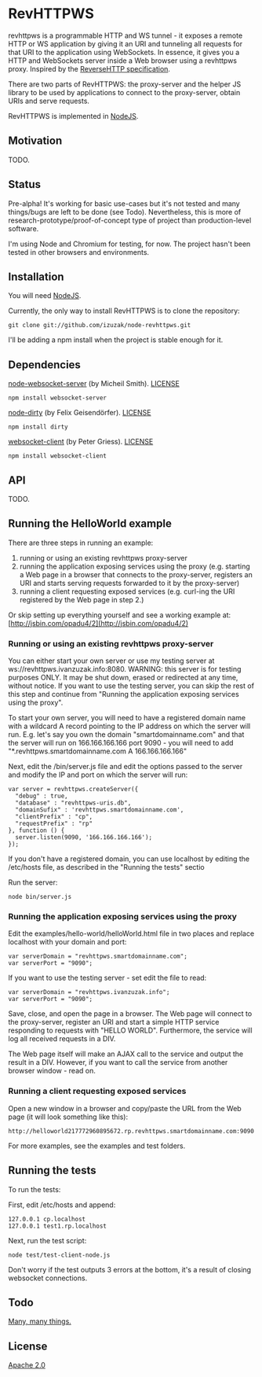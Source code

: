 RevHTTPWS
=========

revhttpws is a programmable HTTP and WS tunnel - it exposes a remote HTTP or WS application by giving it an URI and tunneling all requests for that URI to the application using WebSockets. In essence, it gives you a HTTP and WebSockets server inside a Web browser using a revhttpws proxy. Inspired by the [ReverseHTTP specification](http://reversehttp.net/reverse-http-spec.html).

There are two parts of RevHTTPWS: the proxy-server and the helper JS library to be used by applications to connect to the proxy-server, obtain URIs and serve requests.

RevHTTPWS is implemented in [NodeJS](http://www.nodejs.org).

Motivation
----------

TODO.

Status
------

Pre-alpha! It's working for basic use-cases but it's not tested and many things/bugs are left to be done (see Todo). Nevertheless, this is more of research-prototype/proof-of-concept type of project than production-level software.

I'm using Node and Chromium for testing, for now. The project hasn't been tested in other browsers and environments.

Installation
------------

You will need [NodeJS](http://www.nodejs.org).

Currently, the only way to install RevHTTPWS is to clone the repository:

    git clone git://github.com/izuzak/node-revhttpws.git

I'll be adding a npm install when the project is stable enough for it.

Dependencies
------------

[node-websocket-server](https://github.com/miksago/node-websocket-server) (by Micheil Smith). [LICENSE](https://github.com/miksago/node-websocket-server/blob/master/LICENSE.md)

    npm install websocket-server

[node-dirty](https://github.com/felixge/node-dirty) (by Felix Geisendörfer). [LICENSE](https://github.com/felixge/node-dirty/blob/master/LICENSE.txt)

    npm install dirty

[websocket-client](https://github.com/pgriess/node-websocket-client) (by Peter Griess). [LICENSE](https://github.com/pgriess/node-websocket-client/blob/master/LICENSE)

    npm install websocket-client

API
---

TODO.

Running the HelloWorld example
------------------------------

There are three steps in running an example:

1. running or using an existing revhttpws proxy-server
2. running the application exposing services using the proxy (e.g. starting a Web page in a browser that connects to the proxy-server, registers an URI and starts serving requests forwarded to it by the proxy-server)
3. running a client requesting exposed services (e.g. curl-ing the URI registered by the Web page in step 2.)

Or skip setting up everything yourself and see a working example at: [http://jsbin.com/opadu4/2](http://jsbin.com/opadu4/2)

### Running or using an existing revhttpws proxy-server

You can either start your own server or use my testing server at ws://revhttpws.ivanzuzak.info:8080. WARNING: this server is for testing purposes ONLY. It may be shut down, erased or redirected at any time, without notice. If you want to use the testing server, you can skip the rest of this step and continue from "Running the application exposing services using the proxy".

To start your own server, you will need to have a registered domain name with a wildcard A record pointing to the IP address on which the server will run. E.g. let's say you own the domain "smartdomainname.com" and that the server will run on 166.166.166.166 port 9090 - you will need to add "*.revhttpws.smartdomainname.com A 166.166.166.166"

Next, edit the /bin/server.js file and edit the options passed to the server and modify the IP and port on which the server will run:

    var server = revhttpws.createServer({
      "debug" : true,
      "database" : "revhttpws-uris.db",
      "domainSufix" : 'revhttpws.smartdomainname.com',
      "clientPrefix" : "cp",
      "requestPrefix" : "rp"
    }, function () {
      server.listen(9090, '166.166.166.166');
    });

If you don't have a registered domain, you can use localhost by editing the /etc/hosts file, as described in the "Running the tests" sectio

Run the server:

    node bin/server.js

### Running the application exposing services using the proxy

Edit the examples/hello-world/helloWorld.html file in two places and replace localhost with your domain and port:

    var serverDomain = "revhttpws.smartdomainname.com";
    var serverPort = "9090";     

If you want to use the testing server - set edit the file to read: 

    var serverDomain = "revhttpws.ivanzuzak.info";
    var serverPort = "9090";

Save, close, and open the page in a browser. The Web page will connect to the proxy-server, register an URI and start a simple HTTP service responding to requests with "HELLO WORLD". Furthermore, the service will log all received requests in a DIV.

The Web page itself will make an AJAX call to the service and output the result in a DIV. However, if you want to call the service from another browser window - read on.

### Running a client requesting exposed services 

Open a new window in a browser and copy/paste the URL from the Web page (it will look something like this):

    http://helloworld217772960895672.rp.revhttpws.smartdomainname.com:9090

For more examples, see the examples and test folders.

Running the tests
-----------------

To run the tests:

First, edit /etc/hosts and append:

    127.0.0.1 cp.localhost
    127.0.0.1 test1.rp.localhost

Next, run the test script:

    node test/test-client-node.js

Don't worry if the test outputs 3 errors at the bottom, it's a result of closing websocket connections.

Todo
----

[Many, many things.](https://github.com/izuzak/node-revhttpws/blob/master/TODO.md)

License
-------

[Apache 2.0](https://github.com/izuzak/node-revhttpws/blob/master/LICENSE)
